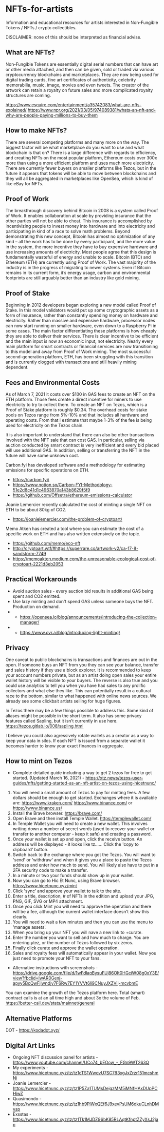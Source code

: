 # NFTs-for-artists
Information and educational resources for artists interested in Non-Fungible Tokens / NFTs / crypto collectibles.

DISCLAIMER: none of this should be interpreted as financial advise.

## What are NFTs?

Non-Fungible Tokens are essentially digital serial numbers that can have art or other media attached, and then can be given, sold or traded via various cryptocurrency blockchains and marketplaces. They are now being used for digital trading cards, fine art certificates of authenticity, celebrity memorabilia, music, image, movies and even tweets. The creator of the artwork can retain a royalty on future sales and more complicated royalty structures are coming.

https://www.esquire.com/entertainment/a35742083/what-are-nfts-explained/
https://www.npr.org/2021/03/05/974089381/whats-an-nft-and-why-are-people-paying-millions-to-buy-them

## How to make NFTs?

There are several competing platforms and many more on the way. The biggest factor will be what marketplace do you want to use and what blockchain is that on? There is a large difference with regards to efficiency, and creating NFTs on the most popular platform, Ethereum costs over 300x more than using a more efficient platform and uses much more electricity. There are currently fewer buyers on smaller platforms like Tezos, but in the future it appears that tokens will be able to move between blockchains and they will all be aggregated in marketplaces like OpenSea, which is kind of like eBay for NFTs.

## Proof of Work

The breakthrough discovery behind Bitcoin in 2008 is a system called Proof of Work. It enables collaboration at scale by providing insurance that the other parties will not be able to cheat. This insurance is accomplished by incentivizing people to invest money into hardware and into electricity and participating in kind of a race to solve math problems. Beyond demonstrating this new concept, Bitcoin has almost no optimization of any kind – all the work has to be done by every participant, and the more value in the system, the more incentive they have to buy expensive hardware and use increasing amounts of electricity. Most people agree that this design is fundamentally wasteful of energy and unable to scale. Bitcoin (BTC) and Ethereum (ETH) are currently using Proof of Work. The vast majority of the industry is in the progress of migrating to newer systems. Even if Bitcoin remains in its current form, it’s energy usage, carbon and environmental footprints are still arguably better than an industry like gold mining.

## Proof of Stake

Beginning in 2012 developers began exploring a new model called Proof of Stake. In this model validators would put up some cryptographic assets as a form of insurance, rather than constantly spending money on hardware and electricity. Rather than massive and expensive hardware, processor nodes can now start running on smaller hardware, even down to a Raspberry Pi in some cases. The main factor differentiating these platforms is how cheaply they are able to deliver their services. There is clear incentive to be efficient and the main input is now an economic input, not electricity. Nearly every main platform for smart contracts or financial services are now transitioning to this model and away from Proof of Work mining. The most successful second-generation platform, ETH, has been struggling with this transition and is currently clogged with transactions and still heavily mining dependent.

## Fees and Environmental Costs

As of March 7, 2021 it costs over $100 in GAS fees to create an NFT on the ETH platform. Those fees create a direct incentive for miners to use electricity to try to collect them. To create an NFT on Tezos, which is a Proof of Stake platform is roughly $0.34. The overhead costs for stake pools on Tezos range from 5%-10% and that includes all hardware and operating costs. From that I estimate that maybe 1-3% of the fee is being used for electricity on the Tezos chain.

It is also important to understand that there can also be other transactions involved with the NFT sale that can cost GAS. In particular, selling via auction conducted by smart contract is very inefficient and every bid placed will use additional GAS. In addition, selling or transferring the NFT in the future will have some unknown cost.

Carbon.fyi has developed software and a methodology for estimating emissions for specific operations on ETH.
- https://carbon.fyi/
- https://www.notion.so/Carbon-FYI-Methodology-51e2d8c41d1c4963970a143b8629f5f9
- https://github.com/Offsetra/ethereum-emissions-calculator

Joanie Lemercier recently calculated the cost of minting a single NFT on ETH to be about 80kg of CO2. 
- https://joanielemercier.com/the-problem-of-cryptoart/

Memo Atken has created a tool where you can estimate the cost of a specific work on ETH and has also written extensively on the topic.
- https://github.com/memo/eco-nft
- http://cryptoart.wtf/#https://superrare.co/artwork-v2/ca-17-8-sandstorm-7749
- https://memoakten.medium.com/the-unreasonable-ecological-cost-of-cryptoart-2221d3eb2053

## Practical Workarounds

- Avoid auction sales - every auction bid results in additional GAS being spent and CO2 emitted.
- Use lazy minting and don't spend GAS unless someone buys the NFT. Production on demand.
- - https://opensea.io/blog/announcements/introducing-the-collection-manager/
- - https://www.ovr.ai/blog/introducing-light-minting/

## Privacy

One caveat to public blockchains is transactions and finances are out in the open. If someone buys an NFT from you they can see your balance, transfer and sales history if they use a block explorer. It is recommended to keep your account numbers private, but as an artist doing open sales your entire wallet history will be visible to your buyers. The reverse is also true and you could use analytics to tell you when you have had sales to any prolific collectors and what else they like. This can potentially result in a cultural race to the bottom, similar to what happened with online news sources. We already see some clickbait artists selling for huge figures.

In Tezos there may be a few things possible to address this. Some kind of aliases might be possible in the short term. It also has some privacy features called Sapling, but it isn't currently in use here. https://tezos.gitlab.io/008/sapling.html

I believe you could also agressively rotate wallets as a creator as a way to keep your data in silos. If each NFT is issued from a separate wallet it becomes harder to know your exact finances in aggregate.

## How to mint on Tezos

- Complete detailed guide including a way to get 2 tezos for free to get started. (Updated March 16, 2021) - https://xtz.news/tezos-user-guides/nfts/getting-started-as-an-nft-artist-on-tezos-using-hicetnunc/

1. You will need a small amount of Tezos to pay for minting fees. A few dollars should be enough to get started. Exchanges where it is available are: https://www.kraken.com/ https://www.binance.com/ or https://www.binance.us/
2. Install the Brave browser. https://brave.com/
3. Open Brave and then install Temple Wallet. https://templewallet.com/
4. In Temple Wallet you will need to create a new wallet. This involves writing down a number of secret words (used to recover your wallet or transfer to another computer - keep it safe) and creating a password.
5. Once your wallet is set up and open, click the receive button. An address will be displayed - it looks like tz...... Click the 'copy to clipboard' button.
6. Switch back to the exchange where you got the Tezos. You will want to 'send' or 'withdraw' and when it gives you a place to paste the Tezos address and enter how much to send. You will likely also have to put in a 2FA security code to make a transfer.
7. In a minute or two your funds should show up in your wallet.
8. Now you can go to Hic Et Nunc, using Brave browser. https://www.hicetnunc.xyz/mint
9. Click 'sync' and approve your wallet to talk to the site.
10. Enter a title, description, # of NFTs in the edition and upload your JPG, PNG, GIF, SVG or MP4 attachment.
11. Once you click Mint you will need to approve the operation and there will be a fee, although the current wallet interface doesn't show this clearly.
12. You will need to wait a few minutes and then you can use the menu to 'manage assets'.
13. When you bring up your NFT you will nave a new link to +curate.
14. Enter the number you want to sell and how much to charge. You are entering µtez, or the number of Tezos followed by six zeros.
15. Finally click curate and approve the wallet operation.
16. Sales and royalty fees will automatically appear in your wallet. Now you just need to promote your NFT to your fans.

- Alternative instructions with screenshots - https://drive.google.com/file/d/1wFdlaqBysuFUj86Olt0HGciW08g0xY3E/view?fbclid=IwAR0Genj-apyy5BcQwFjiwndjv7F6Rw7EY1YVVt6li9CNuyJXZVij-mcvbmE

You can examine the growth of the Tezos platform here. Total (smart) contract calls is at an all time high and about 3x the volume of Feb. https://better-call.dev/stats/mainnet/general

## Alternative Platforms

DOT - https://kodadot.xyz/

## Digital Art Links

- Ongoing NFT discussion panel for artists - https://www.youtube.com/channel/UCo74_bEOow_-_FGn9WT263Q
- My experiments - https://www.hicetnunc.xyz/tz/tz1cTS1WwovU7SC783xgJxZrzr151mcshmNi
- Joanie Lemercier - https://www.hicetnunc.xyz/tz/tz1P5Za1TUMsDejgzMM5iMNfHAxDUpPCHiwZ
- Quasimondo - https://www.hicetnunc.xyz/tz/tz1hb9PiWxQEf6J9xevPsUM6dkuCLnhDMvsp
- Exsstas - https://www.hicetnunc.xyz/tz/tz1Tk1MJDZ96bK85RLAqtKfnptZZyXsJ2jaq
